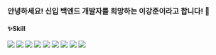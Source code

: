 ### 안녕하세요! 신입 백엔드 개발자를 희망하는 이강준이라고 합니다! 👋

#### ✨Skill

<img src="https://img.shields.io/badge/Java-000000?style=flat-square&logo=java&logoColor=white"/>
<img src="https://img.shields.io/badge/Spring-6DB33F?style=flat-square&logo=spring&logoColor=white"/> 
<img src="https://img.shields.io/badge/Spring Boot-6DB33F?style=flat-square&logo=springboot&logoColor=white"/> 
<img src="https://img.shields.io/badge/Spring Security-6DB33F?style=flat-square&logo=springsecurity&logoColor=white"/>
<img src="https://img.shields.io/badge/Spring JPA-6DB33F?style=flat-square&logo=spring&logoColor=white"/>
<img src="https://img.shields.io/badge/MariaDB-003545?style=flat-square&logo=mariadb&logoColor=white"/> 
<img src="https://img.shields.io/badge/MySQL-4479A1?style=flat-square&logo=mysql&logoColor=white"/>
<img src="https://img.shields.io/badge/AWS-232F3E?style=flat-square&logo=amazonaws&logoColor=white"/> 
<img src="https://img.shields.io/badge/Docker-2496ED?style=flat-square&logo=docker&logoColor=white"/>



<!--
**LeeKangJun33/LeeKangJun33** is a ✨ _special_ ✨ repository because its `README.md` (this file) appears on your GitHub profile.

Here are some ideas to get you started:

- 🔭 I’m currently working on ...
- 🌱 I’m currently learning ...
- 👯 I’m looking to collaborate on ...
- 🤔 I’m looking for help with ...
- 💬 Ask me about ...
- 📫 How to reach me: ...
- 😄 Pronouns: ...
- ⚡ Fun fact: ...
-->
